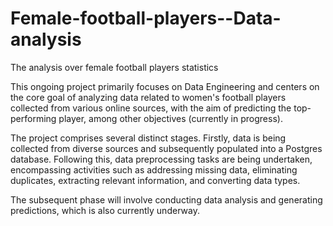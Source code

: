# Female-football-players--Data-analysis
The analysis over female football players statistics

This ongoing project primarily focuses on Data Engineering and centers on the core goal of analyzing data related to women's football players collected from various online sources, with the aim of predicting the top-performing player, among other objectives (currently in progress).

The project comprises several distinct stages. Firstly, data is being collected from diverse sources and subsequently populated into a Postgres database. Following this, data preprocessing tasks are being undertaken, encompassing activities such as addressing missing data, eliminating duplicates, extracting relevant information, and converting data types.

The subsequent phase will involve conducting data analysis and generating predictions, which is also currently underway.
